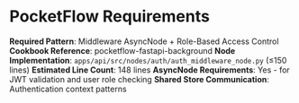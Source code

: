 # PocketFlow Requirements
**Required Pattern**: Middleware AsyncNode + Role-Based Access Control
**Cookbook Reference**: pocketflow-fastapi-background
**Node Implementation**: `apps/api/src/nodes/auth/auth_middleware_node.py` (≤150 lines)
**Estimated Line Count**: 148 lines
**AsyncNode Requirements**: Yes - for JWT validation and user role checking
**Shared Store Communication**: Authentication context patterns
